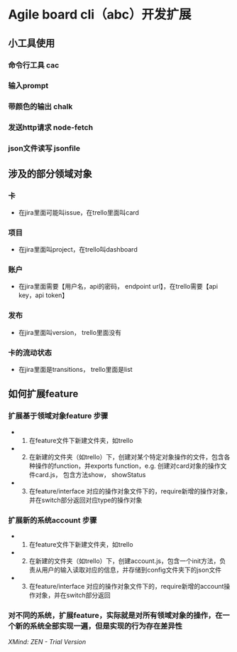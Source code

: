 # Agile board cli（abc）开发扩展

## 小工具使用

### 命令行工具 cac

### 输入prompt

### 带颜色的输出 chalk

### 发送http请求 node-fetch

### json文件读写 jsonfile

## 涉及的部分领域对象

### 卡

- 在jira里面可能叫issue，在trello里面叫card

### 项目

- 在jira里面叫project，在trello叫dashboard

### 账户

- 在jira里面需要【用户名，api的密码， endpoint url】，在trello需要【api key，api token】

### 发布

- 在jira里面叫version， trello里面没有

### 卡的流动状态

- 在jira里面是transitions， trello里面是list

## 如何扩展feature

### 扩展基于领域对象feature 步骤

- 1. 在feature文件下新建文件夹，如trello
- 2. 在新建的文件夹（如trello）下，创建对某个特定对象操作的文件，包含各种操作的function，并exports function，e.g. 创建对card对象的操作文件card.js， 包含方法show， showStatus
- 3. 在feature/interface 对应的操作对象文件下的，require新增的操作对象，并在switch部分返回对应type的操作对象

### 扩展新的系统account 步骤

- 1. 在feature文件下新建文件夹，如trello
- 2. 在新建的文件夹（如trello）下，创建account.js，包含一个init方法，负责从用户的输入读取对应的信息，并存储到config文件夹下的json文件
- 3. 在feature/interface 对应的操作对象文件下的，require新增的account操作对象，并在switch部分返回

### 对不同的系统，扩展feature，实际就是对所有领域对象的操作，在一个新的系统全部实现一遍，但是实现的行为存在差异性

*XMind: ZEN - Trial Version*
